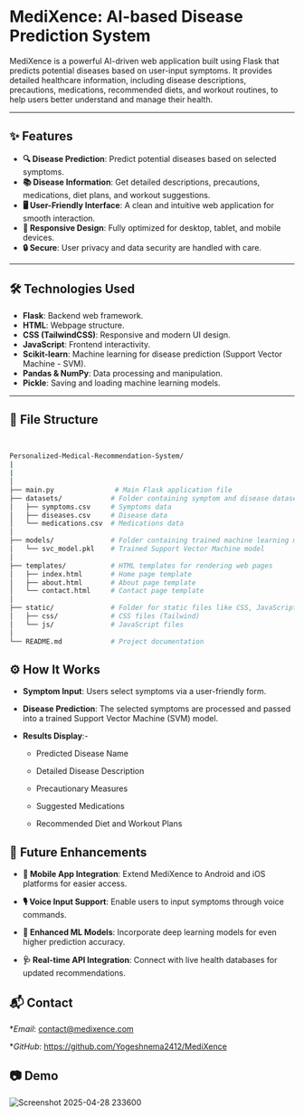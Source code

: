 # MediXence: AI-based Disease Prediction System

MediXence is a powerful AI-driven web application built using Flask that predicts potential diseases based on user-input symptoms. It provides detailed healthcare information, including disease descriptions, precautions, medications, recommended diets, and workout routines, to help users better understand and manage their health.

---

## ✨ Features

- **🔍 Disease Prediction**: Predict potential diseases based on selected symptoms.
- **📚 Disease Information**: Get detailed descriptions, precautions, medications, diet plans, and workout suggestions.
- **🖥️ User-Friendly Interface**: A clean and intuitive web application for smooth interaction.
- **📱 Responsive Design**: Fully optimized for desktop, tablet, and mobile devices.
- **🔒 Secure**: User privacy and data security are handled with care.

---

## 🛠️ Technologies Used

- **Flask**: Backend web framework.
- **HTML**: Webpage structure.
- **CSS (TailwindCSS)**: Responsive and modern UI design.
- **JavaScript**: Frontend interactivity.
- **Scikit-learn**: Machine learning for disease prediction (Support Vector Machine - SVM).
- **Pandas & NumPy**: Data processing and manipulation.
- **Pickle**: Saving and loading machine learning models.

---

## 🚀 File Structure



```bash


Personalized-Medical-Recommendation-System/
|
|
│
├── main.py               # Main Flask application file
├── datasets/            # Folder containing symptom and disease datasets
│   ├── symptoms.csv     # Symptoms data
│   ├── diseases.csv     # Disease data
│   └── medications.csv  # Medications data
│
├── models/              # Folder containing trained machine learning models
│   └── svc_model.pkl    # Trained Support Vector Machine model
│
├── templates/           # HTML templates for rendering web pages
│   ├── index.html       # Home page template
│   ├── about.html       # About page template
│   └── contact.html     # Contact page template
│
├── static/              # Folder for static files like CSS, JavaScript, and images
│   ├── css/             # CSS files (Tailwind)
│   └── js/              # JavaScript files
│
└── README.md            # Project documentation

```
## ⚙️ How It Works
- **Symptom Input**: Users select symptoms via a user-friendly form.

- **Disease Prediction**: The selected symptoms are processed and passed into a trained Support Vector Machine (SVM) model.

- **Results Display**:-

     - Predicted Disease Name

     - Detailed Disease Description

     - Precautionary Measures

     - Suggested Medications

     - Recommended Diet and Workout Plans

## 🌟 Future Enhancements
- **📱 Mobile App Integration**: Extend MediXence to Android and iOS platforms for easier access.

- **🎙️ Voice Input Support**: Enable users to input symptoms through voice commands.

- **🧠 Enhanced ML Models**: Incorporate deep learning models for even higher prediction accuracy.

- **🩺 Real-time API Integration**: Connect with live health databases for updated recommendations.

## 📬 Contact
**Email*: contact@medixence.com

**GitHub*: https://github.com/Yogeshnema2412/MediXence

## 📷 Demo


![Screenshot 2025-04-28 233600](https://github.com/user-attachments/assets/61efb2fe-81f7-44ac-b43f-9d917e683583)


